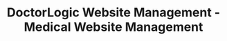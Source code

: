 ---
layout: components
title: DoctorLogic Website Management - Medical Website Management
description: "Our medical website management is 100% HIPAA compliant, includes hosting, maintenance and content changes."
meta_image: "/img/meta/website-management.jpg"
nofollow: false
gsap: true
custom_js: website-management
page_class:
- class: website-management
product: "website management"
permalink: "/website-management"
product_nav:
- product_prev: "growth-accelerators"
  product_next: "content-multiplier"
next_page: "content-multiplier"
page_sections:
- component: hero-1
  component_css: hero
  class: website-management-hero
  tagline: 
  - headline: "Website Management"
    icon:
    - img: "/img/product-icons/website-engineering.svg"
      alt: "DoctorLogic Website Management"
  headline: "Modern Medical Websites Built To Convert"
  text: "A premium website deserves premium website services. With Website Management, we provide you with simple tools to easily make changes and updates to your website in real-time."
  btn:
  img: "/img/products/website-management/hero-img.svg"
  alt: "DoctorLogic Website Management"
- component: image-group
  component_css: image-group
  class: website-management__image-group--1
  headline: "Make The First Impression Count"
  text: "Your website is a significant asset to your digital strategy and should not be taken lightly. With DoctorLogic, you'll receive a website that not only looks great but functions seamlessly. Receive a custom and educational medical website that is 100% responsive and built with one goal in mind: grow your practice."
  btn:
  - btn-link: "/medical-website-design/"
    btn-label: "Discover Our Work"
  items:
  - class: image-group__image--1
    img: true
    src: /img/products/website-management/tru-derm.png
    alt-text: "Tru-Derm Med Spa"
  - class: image-group__image--2
    img: true
    src: /img/products/website-management/vip.png
    alt-text: "VIP Plastic Surgery"
  - class: image-group__image--3
    img: true
    src: /img/products/website-management/smiles-new-york.png
    alt-text: "Smiles New York"
  - class: image-group__image--4
    img: true
    src: /img/products/website-management/jamie-schwartz.png
    alt-text: "Jamie Schwartz, MD"
- component: callout-headline
  component_css: callout-headline
  class: callout-headline__website-management
  headline: "Judgements on a company’s credibility are <span>75%</span> based on the company’s website design."
  source: "Web Credibility Research from Stanford"
- component: feature-1
  component_css: feature
  headline: "Unlimited Pages"
  class: website-management__feature--2
  text: "Websites built by DoctorLogic offer an unlimited number of pages that allow you to elevate your medical practice in local search results. We use your procedures, profiles, reviews, photo galleries and more to create and optimize new pages for search engines. The more content on your website, the more you’re increasing your digital footprint and acquiring patients."
  btn:
  img: "/img/products/website-management/unlimited-pages.jpg"
  alt: "Unlimited Pages"
  img_alignment: "Left"
- component: feature-1
  component_css: feature
  headline: "On-Page Editing"
  class: website-management__feature--3
  text: "You will have 100% access to your content and the ability to make real-time edits to your website with no delays. Worried about what the update may look like? See your updates before hitting submit. Don't have time to make these updates? No worries, our support team is available to make unlimited site updates on your behalf."
  btn: 
  img: "/img/products/website-management/on-page-edit.jpg"
  alt: "On-Page Editing"
  img_alignment: "Right"
- component: feature-1
  component_css: feature
  headline: "HIPAA Compliant Website"
  class: website-management__feature--1
  text: "Your patient’s security is our top priority. Where your site is hosted, how you add content and the forms your patients fill out are all 100% HIPAA compliant."
  btn:
  img: "/img/products/website-management/hipaa-secure.jpg"
  alt: "HIPAA Compliant Websites"
  img_alignment: "Left"
- component: callout
  component_css: callout
  class: bob
  background: false
  headline: "Is your website HIPAA secure?"
  text: "Find out if your website is at risk of sharing your patients' private health information (PHI)."
  btn:
  - btn-label: "Get Free Analysis"
    btn-link: "/website-analysis"
---